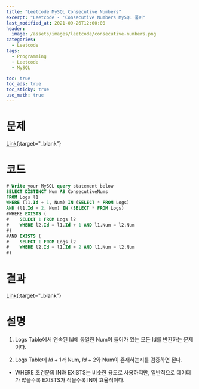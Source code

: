 ```yaml
---
title: "Leetcode MySQL Consecutive Numbers"
excerpt: "Leetcode - 'Consecutive Numbers MySQL 풀이"
last_modified_at: 2021-09-26T12:00:00
header:
  image: /assets/images/leetcode/consecutive-numbers.png
categories:
  - Leetcode
tags:
  - Programming
  - Leetcode
  - MySQL

toc: true
toc_ads: true
toc_sticky: true
use_math: true
---
```

# 문제
[Link](https://leetcode.com/problems/consecutive-numbers/){:target="_blank"}

# 코드
```sql
# Write your MySQL query statement below
SELECT DISTINCT Num AS ConsecutiveNums
FROM Logs l1
WHERE (l1.Id + 1, Num) IN (SELECT * FROM Logs)
AND (l1.Id + 2, Num) IN (SELECT * FROM Logs)
#WHERE EXISTS (
#    SELECT 1 FROM Logs l2
#    WHERE l2.Id = l1.Id + 1 AND l1.Num = l2.Num
#)
#AND EXISTS (
#    SELECT 1 FROM Logs l2
#    WHERE l2.Id = l1.Id + 2 AND l1.Num = l2.Num
#)
```

# 결과
[Link](https://leetcode.com/submissions/detail/561022135/){:target="_blank"}

# 설명
1. Logs Table에서 연속된 Id에 동일한 Num이 들어가 있는 모든 Id를 반환하는 문제이다.

2. Logs Table에 $Id + 1$과 Num, $Id + 2$와 Num이 존재하는지를 검증하면 된다.
- WHERE 조건문의 IN과 EXISTS는 비슷한 용도로 사용하지만, 일반적으로 데이터가 많을수록 EXISTS가 적을수록 IN이 효율적이다.